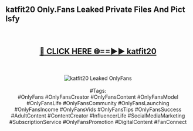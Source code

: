<h2>katfit20 Only.Fans Leaked Private Files And Pict lsfy</h2>
<br>
<div align="center">
<h2><a href="https://mediafiles.top/katfit20" rel="nofollow">🔴 CLICK HERE 🌐==►► katfit20</a></h2>
<br>
<br>
<a href="https://mediafiles.top/katfit20" rel="nofollow" data-target="animated-image.originalLink"><img src="https://i.ibb.co.com/WyWwxjT/player-gif2.gif" alt="katfit20 Leaked OnlyFans" style="max-width: 100%; display: inline-block;" data-target="animated-image.originalImage"></a>
<br><br>
#Tags:
<br>
#OnlyFans #OnlyFansCreator #OnlyFansContent #OnlyFansModel #OnlyFansLife #OnlyFansCommunity #OnlyFansLaunching #OnlyFansIncome #OnlyFansVids #OnlyFansTips #OnlyFansSuccess #AdultContent #ContentCreator #InfluencerLife #SocialMediaMarketing #SubscriptionService #OnlyFansPromotion #DigitalContent #FanConnect
</div>
<br>